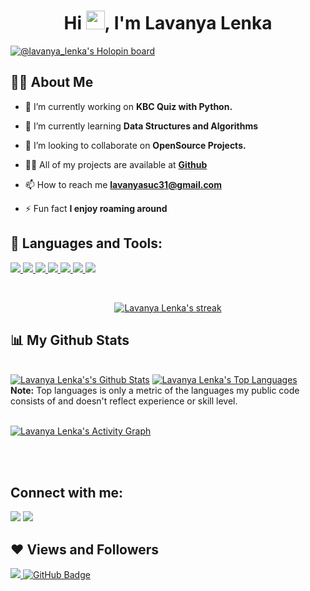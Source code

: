 

<h1 align="center">Hi <img src="https://raw.githubusercontent.com/MartinHeinz/MartinHeinz/master/wave.gif" width="30px">, I'm Lavanya Lenka</h1>


[![@lavanya_lenka's Holopin board](https://holopin.me/lavanya_lenka)](https://holopin.io/@lavanya_lenka)

## 🙋‍♂️ About Me

- 🔭 I’m currently working on **KBC Quiz with Python.**

- 🌱 I’m currently learning **Data Structures and Algorithms**

- 👯 I’m looking to collaborate on **OpenSource Projects.**

- 👨‍💻 All of my projects are available at **[Github](https://github.com/Lavanyasuc31)**

- 📫 How to reach me **lavanyasuc31@gmail.com**

- ⚡ Fun fact **I enjoy roaming around**

## 🚀 Languages and Tools:

<p align="left"> 
    <a href="https://www.w3schools.com/CPP/default.asp" target="_blank"> <img src="https://img.icons8.com/color/48/000000/c-plus-plus-logo.png"/> </a>
    <a href="https://www.w3schools.in/c-tutorial/" target="_blank"> <img src="https://img.icons8.com/color/48/000000/c-programming.png"/> </a>
    <a href="https://code.visualstudio.com/docs" target="_blank"> <img src="https://img.icons8.com/color/48/000000/visual-studio-code-2019.png"/> </a> 
    <a href="https://www.jetbrains.com/pycharm/" target="_blank"> <img src="https://img.icons8.com/color/48/000000/pycharm.png"/> </a> 
    <a href="https://github.com/Lavanyasuc31" target="_blank"> <img src="https://img.icons8.com/ios-filled/50/000000/github.png"/> </a> 
    <a href="https://www.python.org" target="_blank"> <img src="https://img.icons8.com/color/48/000000/python.png"/> </a>    
    <a href="https://git-scm.com/" target="_blank"> <img src="https://img.icons8.com/color/48/000000/git.png"/> </a> 
</p>

<!-- [![React Badge](https://img.shields.io/badge/-React-61DBFB?style=for-the-badge&labelColor=black&logo=react&logoColor=61DBFB)](#)  [![Javascript Badge](https://img.shields.io/badge/-Javascript-F0DB4F?style=for-the-badge&labelColor=black&logo=javascript&logoColor=F0DB4F)](#) [![Typescript Badge](https://img.shields.io/badge/-Typescript-007acc?style=for-the-badge&labelColor=black&logo=typescript&logoColor=007acc)](#) [![Nodejs Badge](https://img.shields.io/badge/-Nodejs-3C873A?style=for-the-badge&labelColor=black&logo=node.js&logoColor=3C873A)](#) [![GraphQL Badge](https://img.shields.io/badge/-GraphQl-e535ab?style=for-the-badge&labelColor=black&logo=node.js&logoColor=e535ab)](#) -->
<br/>

<p align="center">
    <a href="https://github.com/Lavanyasuc31/github-readme-streak-stats">
        <img title="🔥 Get streak stats for your profile at git.io/streak-stats" alt="Lavanya Lenka's streak" src="https://github-readme-streak-stats.herokuapp.com/?user=Lavanyasuc31&theme=black-ice&hide_border=true&stroke=0000&background=060A0CD0"/>
    </a>
</p>

## 📊 My Github Stats

  <br/>
    <a href="https://github.com/Lavanyasuc31/github-readme-stats"><img alt="Lavanya Lenka's's Github Stats" src="https://github-readme-stats.vercel.app/api?username=Lavanyasuc31&show_icons=true&count_private=true&theme=react&hide_border=true&bg_color=0D1117" /></a>
  <a href="https://github.com/Lavanyasuc31/github-readme-stats"><img alt="Lavanya Lenka's Top Languages" src="https://github-readme-stats.vercel.app/api/top-langs/?username=Lavanyasuc31&langs_count=8&count_private=true&layout=compact&theme=react&hide_border=true&bg_color=0D1117" /></a>
  <br/>
  <b>Note:</b> Top languages is only a metric of the languages my public code consists of and doesn't reflect experience or skill level.


<br/>
<br/>

<a href="https://github.com/Lavanyasuc31/github-readme-activity-graph"><img alt="Lavanya Lenka's Activity Graph" src="https://activity-graph.herokuapp.com/graph?username=Lavanyasuc31&bg_color=0D1117&color=5BCDEC&line=5BCDEC&point=FFFFFF&hide_border=true" /></a>

<br/>
<br/>

## Connect with me:
<p align="left">

<a href = "https://www.linkedin.com/in/lavanya-lenka-497122206"><img src="https://img.icons8.com/fluent/48/000000/linkedin.png"/></a>
<a href = "https://instagram.com/lavanya_suc31?utm_medium=copy_link"><img src="https://img.icons8.com/fluent/48/000000/instagram-new.png"/></a> 

</p>

## ❤ Views and Followers
<a href="https://github.com/Meghna-DAS/github-profile-views-counter">
    <img src="https://komarev.com/ghpvc/?username=Lavanyasuc31">
</a>
<a href="https://github.com/Lavanyasuc31?tab=followers"><img src="https://img.shields.io/github/followers/Lavanyasuc31?label=Followers&style=social" alt="GitHub Badge"></a>
